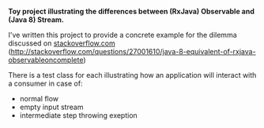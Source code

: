 **Toy project illustrating the differences between (RxJava) Observable and (Java 8) Stream.**

I've written this project to provide a concrete example for the dilemma discussed on [stackoverflow.com][so]
(http://stackoverflow.com/questions/27001610/java-8-equivalent-of-rxjava-observableoncomplete)

There is a test class for each illustrating how an application will interact with a consumer in case of:

- normal flow
- empty input stream
- intermediate step throwing exeption


[so]: http://stackoverflow.com/questions/27001610/java-8-equivalent-of-rxjava-observableoncomplete